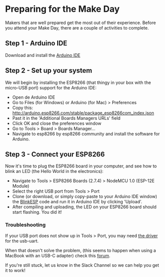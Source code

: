 # Preparing for the Make Day

Makers that are well prepared get the most out of their experience. Before you attend your Make Day, there are a couple of activities to complete.

## Step 1 - Arduino IDE

Download and install the [Arduino IDE](https://www.arduino.cc/en/main/software)

## Step 2 - Set up your system

We will begin by installing the ESP8266 (that thingy in your box with the micro-USB port) support for the Arduino IDE:

- Open de Arduino IDE
- Go to Files (for Windows) or Arduino (for Mac) > Preferences
- Copy this: http://arduino.esp8266.com/stable/package_esp8266com_index.json
- Past it in the 'Additional Boards Managers URLs' field
- Click OK and close the preferences window
- Go to Tools > Board > Boards Manager...
- Navigate to esp8266 by esp8266 community and install the software for Arduino.

## Step 3 - Connect your ESP8266

Now it's time to plug the ESP8266 board in your computer, and see how to blink an LED (the Hello World in the electronics):

- Navigate to Tools > ESP8266 Boards (2.7.4) > NodeMCU 1.0 (ESP-12E Module)
- Select the right USB port from Tools > Port
- Clone (or download, or simply copy-paste to your Arduino IDE window) the [BlinkESP](https://github.com/OfferZen-Make/plant_tech_ams/blob/master/BlinkESP.ino) code and run it in Arduino IDE by clicking 'Upload'.
- After compiling and uploading, the LED on your ESP8266 board should start flashing. You did it!

### Troubleshooting

If your USB port does not show up in Tools > Port, you may need [the driver](https://www.silabs.com/products/development-tools/software/usb-to-uart-bridge-vcp-drivers) for the usb-uart.

When that doesn't solve the problem, (this seems to happen when using a MacBook with an USB-C adapter) check this [forum](https://apple.stackexchange.com/questions/334311/connection-of-esp32-esp8266-not-recognized-using-macbook-pro).

If you're still stuck, let us know in the Slack Channel so we can help you get it to work!
